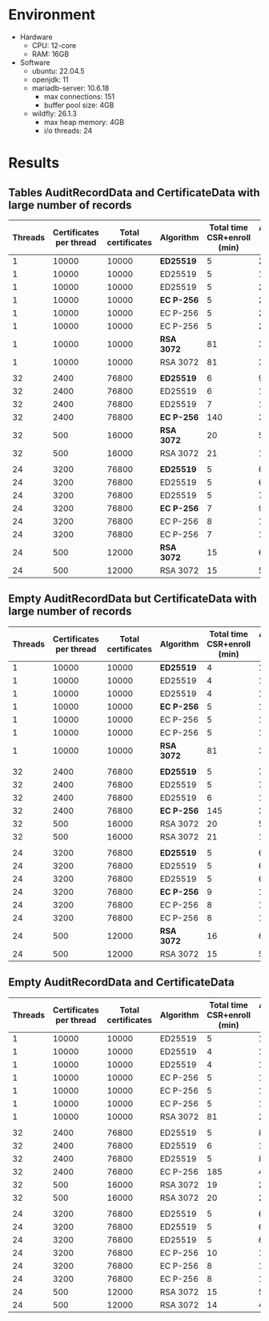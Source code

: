 # Environment
- Hardware
  - CPU: 12-core
  - RAM: 16GB
- Software
  - ubuntu: 22.04.5
  - openjdk: 11
  - mariadb-server: 10.6.18
    - max connections: 151
    - buffer pool size: 4GB 
  - wildfly: 26.1.3
    - max heap memory: 4GB
    - i/o threads: 24

# Results

## Tables AuditRecordData and CertificateData with large number of records  

| Threads | Certificates per thread | Total certificates | Algorithm | Total time CSR+enroll (min) | Average enroll (ms) | Transactions per second enroll | Errors |
|---------|--------------------------|---------------------|-----------|------------------------------|----------------------|----------------------------------|--------|
| 1       | 10000                    | 10000               | __ED25519__   | 5                            | 20.17                | 34.67                            | 0      |
| 1       | 10000                    | 10000               | ED25519   | 5                            | 19.69                | 34.35                            | 0      |
| 1       | 10000                    | 10000               | ED25519   | 5                            | 20.2                 | 33.37                            | 0      |
| 1       | 10000                    | 10000               | __EC P-256__  | 5                            | 20.92                | 31.96                            | 0      |
| 1       | 10000                    | 10000               | EC P-256  | 5                            | 20.01                | 33.57                            | 0      |
| 1       | 10000                    | 10000               | EC P-256  | 5                            | 20.73                | 32.15                            | 0      |
| 1       | 10000                    | 10000               | __RSA 3072__  | 81                           | 32.53                | 2.05                             | 0      |
| 1       | 10000                    | 10000               | RSA 3072  | 81                           | 32.74                | 2.03                             | 0      |
|         |
| 32      | 2400                     | 76800               | __ED25519__   | 6                            | 99.21                | 243.25                           | 23     |
| 32      | 2400                     | 76800               | ED25519   | 6                            | 116.2                | 218.92                           | 65     |
| 32      | 2400                     | 76800               | ED25519   | 7                            | 135.85               | 190.29                           | 108    |
| 32      | 2400                     | 76800               | __EC P-256__  | 140                          | 3400.97              | 9.33                             | 7826   |
| 32      | 500                      | 16000               | __RSA 3072__  | 20                           | 51.6                 | 12.96                            | 0      |
| 32      | 500                      | 16000               | RSA 3072  | 21                           | 180.65               | 12.5                             | 72     |
|         |
| 24      | 3200                     | 76800               | __ED25519__   | 5                            | 68.91                | 258.45                           | 0      |
| 24      | 3200                     | 76800               | ED25519   | 5                            | 66.66                | 261.2                            | 7      |
| 24      | 3200                     | 76800               | ED25519   | 5                            | 70.85                | 254.89                           | 0      |
| 24      | 3200                     | 76800               | __EC P-256__  | 7                            | 92.36                | 200.35                           | 77     |
| 24      | 3200                     | 76800               | EC P-256  | 8                            | 127.3                | 154.74                           | 162    |
| 24      | 3200                     | 76800               | EC P-256  | 7                            | 109.62               | 176.89                           | 133    |
| 24      | 500                      | 12000               | __RSA 3072__  | 15                           | 62.11                | 12.62                            | 2      |
| 24      | 500                      | 12000               | RSA 3072  | 15                           | 54.54                | 13.39                            | 3      |

## Empty AuditRecordData but CertificateData with large number of records
| Threads | Certificates per thread | Total certificates | Algorithm | Total time CSR+enroll (min) | Average enroll (ms) | Transactions per second enroll | Errors |
|---------|--------------------------|---------------------|-----------|------------------------------|----------------------|----------------------------------|--------|
| 1       | 10000                    | 10000               | __ED25519__   | 4                | 17.11            | 38.90        | 0      |
| 1       | 10000                    | 10000               | ED25519   | 4                | 16.33            | 39.88        | 0      |
| 1       | 10000                    | 10000               | ED25519   | 4                | 16.15            | 40.25        | 0      |
| 1       | 10000                    | 10000               | __EC P-256__  | 5                | 17.65            | 36.39        | 0      |
| 1       | 10000                    | 10000               | EC P-256  | 5                | 18.03            | 35.66        | 0      |
| 1       | 10000                    | 10000               | EC P-256  | 5                | 18.48            | 35.13        | 0      |
| 1       | 10000                    | 10000               | __RSA 3072__  | 81               | 31.05            | 2.03         | 0      |
|         |
| 32      | 2400                     | 76800               | __ED25519__   | 5                | 74.00            | 271.99       | 0      |
| 32      | 2400                     | 76800               | ED25519   | 5                | 77.52            | 266.23       | 7      |
| 32      | 2400                     | 76800               | ED25519   | 6                | 103.39           | 222.97       | 41     |
| 32      | 2400                     | 76800               | __EC P-256__  | 145              | 3595.69          | 8.83         | 8413   |
| 32      | 500                      | 16000               | RSA 3072  | 20               | 51.37            | 13.17        | 0      |
| 32      | 500                      | 16000               | RSA 3072  | 21               | 130.22           | 12.82        | 34     |
|         |
| 24      | 3200                     | 76800               | __ED25519__   | 5                | 65.11            | 261.39       | 2      |
| 24      | 3200                     | 76800               | ED25519   | 5                | 66.71            | 256.84       | 4      |
| 24      | 3200                     | 76800               | ED25519   | 5                | 68.04            | 253.92       | 2      |
| 24      | 3200                     | 76800               | __EC P-256__  | 9                | 141.42           | 141.94       | 221    |
| 24      | 3200                     | 76800               | EC P-256  | 8                | 113.95           | 169.84       | 137    |
| 24      | 3200                     | 76800               | EC P-256  | 8                | 104.48           | 180.14       | 124    |
| 24      | 500                      | 12000               | __RSA 3072__  | 16               | 66.22            | 13.05        | 5      |
| 24      | 500                      | 12000               | RSA 3072  | 15               | 51.67            | 12.85        | 0      |


## Empty AuditRecordData and CertificateData
| Threads | Certificates per thread | Total certificates | Algorithm | Total time CSR+enroll (min) | Average enroll (ms) | Transactions per second enroll | Errors |
|---------|--------------------------|---------------------|-----------|------------------------------|----------------------|----------------------------------|--------|
| 1       | 10000                    | 10000               | ED25519   | 5                | 16.53            | 39.62        | 0      |
| 1       | 10000                    | 10000               | ED25519   | 4                | 15.67            | 40.78        | 0      |
| 1       | 10000                    | 10000               | ED25519   | 4                | 15.60            | 40.95        | 0      |
| 1       | 10000                    | 10000               | EC P-256  | 5                | 17.22            | 36.59        | 0      |
| 1       | 10000                    | 10000               | EC P-256  | 5                | 17.17            | 36.61        | 0      |
| 1       | 10000                    | 10000               | EC P-256  | 5                | 17.23            | 36.51        | 0      |
| 1       | 10000                    | 10000               | RSA 3072  | 81               | 28.37            | 2.05         | 0      |
|         |
| 32      | 2400                     | 76800               | ED25519   | 5                | 87.83            | 247.79       | 56     |
| 32      | 2400                     | 76800               | ED25519   | 6                | 104.53           | 217.54       | 83     |
| 32      | 2400                     | 76800               | ED25519   | 5                | 82.49            | 261.34       | 33     |
| 32      | 2400                     | 76800               | EC P-256  | 185              | 4602.38          | 6.91         | 9798   |
| 32      | 500                      | 16000               | RSA 3072  | 19               | 209.04           | 13.98        | 74     |
| 32      | 500                      | 16000               | RSA 3072  | 20               | 228.42           | 13.73        | 102    |
|         |
| 24      | 3200                     | 76800               | ED25519   | 5                | 62.09            | 268.37       | 0      |
| 24      | 3200                     | 76800               | ED25519   | 5                | 63.39            | 266.57       | 0      |
| 24      | 3200                     | 76800               | ED25519   | 5                | 63.27            | 266.17       | 6      |
| 24      | 3200                     | 76800               | EC P-256  | 10               | 154.81           | 130.02       | 274    |
| 24      | 3200                     | 76800               | EC P-256  | 8                | 113.35           | 168.21       | 169    |
| 24      | 3200                     | 76800               | EC P-256  | 8                | 121.79           | 160.28       | 193    |
| 24      | 500                      | 12000               | RSA 3072  | 15               | 52.26            | 14.34        | 1      |
| 24      | 500                      | 12000               | RSA 3072  | 14               | 48.17            | 14.02        | 0      |